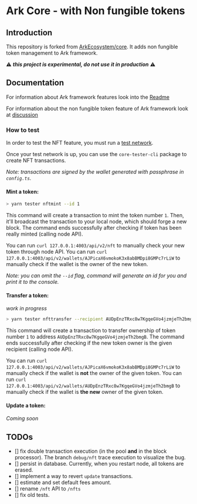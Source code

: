 # Ark Core - with Non fungible tokens

## Introduction

This repository is forked from [ArkEcosystem/core](https://github.com/ArkEcosystem/core).
It adds non fungible token management to Ark framework.

:warning: **_this project is experimental, do not use it in production_** :warning:

## Documentation

For information about Ark framework features look into the [Readme](https://github.com/ArkEcosystem/core/blob/master/README.md)

For information about the non fungible token feature of Ark framework look at [discussion](https://github.com/ArkEcosystem/core/issues)

### How to test

In order to test the NFT feature, you must run a [test network](https://docs.ark.io/guidebook/developer/setup-dev-environment.html#spinning-up-your-first-testnet).

Once your test network is up, you can use the `core-tester-cli` package to create NFT transactions.

_Note: transactions are signed by the wallet generated with passphrase in `config.ts`._

#### Mint a token:

```bash
> yarn tester nftmint --id 1
```

This command will create a transaction to mint the token number `1`.
Then, it'll broadcast the transaction to your local node, which should forge a new block.
The command ends successfully after checking if token has been really minted (calling node API).

You can run `curl 127.0.0.1:4003/api/v2/nft` to manually check your new token through node API.
You can run `curl 127.0.0.1:4003/api/v2/wallets/AJPicaX6vmokoK3x8abBMDpi8GMPc7rLiW` to manually check if the wallet is the owner of the new token.

_Note: you can omit the `--id` flag, command will generate an id for you and print it to the console._

#### Transfer a token:

_work in progress_

```bash
> yarn tester nfttransfer --recipient AUDpEnzTRxc8w7KgqeGVo4jzmjeTh2bmgB --id 1
```

This command will create a transaction to transfer ownership of token number `1` to address `AUDpEnzTRxc8w7KgqeGVo4jzmjeTh2bmgB`.
The command ends successfully after checking if the new token owner is the given recipient (calling node API).

You can run `curl 127.0.0.1:4003/api/v2/wallets/AJPicaX6vmokoK3x8abBMDpi8GMPc7rLiW` to manually check if the wallet is **not** the owner of the given token.
You can run `curl 127.0.0.1:4003/api/v2/wallets/AUDpEnzTRxc8w7KgqeGVo4jzmjeTh2bmgB` to manually check if the wallet is **the new** owner of the given token.

#### Update a token:

_Coming soon_

## TODOs

-   [] fix double transaction execution (in the pool **and** in the block processor). The branch `debug/nft` trace execution to visualize the bug.
-   [] persist in database. Currently, when you restart node, all tokens are erased.
-   [] implement a way to revert `update` transactions.
-   [] estimate and set default fees amount.
-   [] rename `/nft` API to `/nfts`
-   [] fix old tests.
